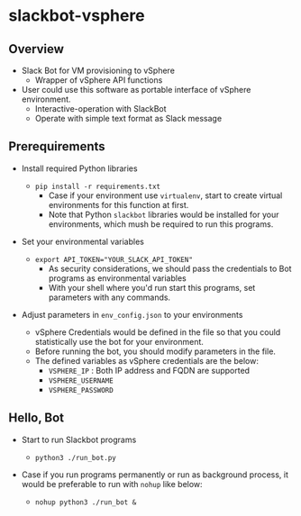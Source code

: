 # slackbot-vsphere

## Overview

- Slack Bot for VM provisioning to vSphere
  - Wrapper of vSphere API functions
- User could use this software as portable interface of vSphere environment.
  - Interactive-operation with SlackBot
  - Operate with simple text format as Slack message

## Prerequirements

- Install required Python libraries
  - `pip install -r requirements.txt`
    - Case if your environment use `virtualenv`, start to create virtual environments for this function at first.
    - Note that Python `slackbot` libraries would be installed for your environments, which mush be required to run this programs.

- Set your environmental variables
  - `export API_TOKEN="YOUR_SLACK_API_TOKEN"`
    - As security considerations, we should pass the credentials to Bot programs as environmental variables
    - With your shell where you'd run start this programs, set parameters with any commands.

- Adjust parameters in `env_config.json` to your environments
  - vSphere Credentials would be defined in the file so that you could statistically use the bot for your environment.
  - Before running the bot, you should modify parameters in the file.
  - The defined variables as vSphere credentials are the below:
    - `VSPHERE_IP` : Both IP address and FQDN are supported
    - `VSPHERE_USERNAME`
    - `VSPHERE_PASSWORD`

## Hello, Bot

- Start to run Slackbot programs
  - `python3 ./run_bot.py`

- Case if you run programs permanently or run as background process, it would be preferable to run with `nohup` like below:
  - `nohup python3 ./run_bot &`

